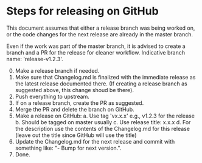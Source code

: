# Steps for releasing on GitHub

This document assumes that either a release branch was being worked on, or the
code changes for the next release are already in the master branch.

Even if the work was part of the master branch, it is advised to create a branch
and a PR for the release for cleaner workflow. Indicative branch name:
'release-v1.2.3'.

0. Make a release branch if needed.
1. Make sure that Changelog.md is finalized with the immediate release as the
   latest release documented there. (If creating a release branch as suggested
   above, this change shoud be there).
2. Push everything to upstream.
3. If on a release branch, create the PR as suggested.
4. Merge the PR and delete the branch on GitHub.
4. Make a release on GitHub:
   a. Use tag 'vx.x.x' e.g., v1.2.3 for the release
   b. Should be tagged on master usually
   c. Use release title: x.x.x
   d. For the description use the contents of the Changelog.md for this release
      (leave out the title since GitHub will use the title)
5. Update the Changelog.md for the next release and commit with something like:
   "- Bump for next version.".
6. Done.
